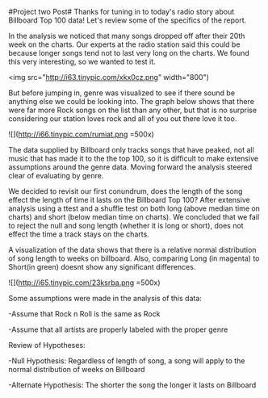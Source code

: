#Project two Post#
Thanks for tuning in to today's radio story about Billboard Top 100 data! Let's review some of the specifics of the report. 

In the analysis we noticed that many songs dropped off after their 20th week on the charts. Our experts at the radio station said this could be because longer songs tend not to last very long on the charts. We found this very interesting, so we wanted to test it. 

<img src="http://i63.tinypic.com/xkx0cz.png" width="800")

But before jumping in, genre was visualized to see if there sound be anything else we could be looking into. The graph below shows that there were far more Rock songs on the list than any other, but that is no surprise considering our station loves rock and all of you out there love it too.

![](http://i66.tinypic.com/rumiat.png =500x)

The data supplied by Billboard only tracks songs that have peaked, not all music that has made it to the the top 100, so it is difficult to make extensive assumptions around the genre data. Moving forward the analysis steered clear of evaluating by genre. 

We decided to revisit our first conundrum, does the length of the song effect the length of time it lasts on the Billboard Top 100? After extensive analysis using a ttest and a shuffle test on both long (above median time on charts) and short (below median time on charts). We concluded that we fail to reject the null and song length (whether it is long or short), does not effect the time a track stays on the charts. 

A visualization of the data shows that there is a relative normal distribution of song length to weeks on billboard. Also, comparing Long (in magenta) to Short(in green) doesnt show any significant differences. 

![](http://i65.tinypic.com/23ksrba.png =500x)

Some assumptions were made in the analysis of this data:

-Assume that Rock n Roll is the same as Rock 

-Assume that all artists are properly labeled with the proper genre


Review of Hypotheses:

-Null Hypothesis: Regardless of length of song, a song will apply to the normal distribution of weeks on Billboard

-Alternate Hypothesis: The shorter the song the longer it lasts on Billboard